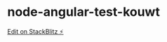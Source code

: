# node-angular-test-kouwt

[Edit on StackBlitz ⚡️](https://stackblitz.com/edit/stackblitz-starters-v8fuap)